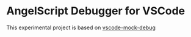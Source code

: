 # AngelScript Debugger for VSCode

This experimental project is based on [vscode-mock-debug](https://github.com/microsoft/vscode-mock-debug)

